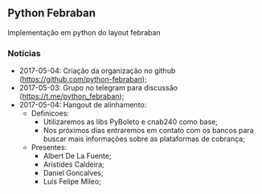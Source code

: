 ## Python Febraban

Implementação em python do layout febraban

### Notícias


- 2017-05-04: Criação da organização no github (https://github.com/python-febraban);
- 2017-05-03: Grupo no telegram para discussão (https://t.me/python_febraban);
- 2017-05-04: Hangout de alinhamento:
  - Definicoes:
     - Utilizaremos as libs PyBoleto e cnab240 como base;
     - Nos próximos dias entraremos em contato com os bancos para buscar mais informações sobre as plataformas de cobrança;
   - Presentes:
     - Albert De La Fuente;
     - Aristides Caldeira;
     - Daniel Goncalves;
     - Luis Felipe Mileo;
